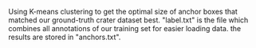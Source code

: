 Using K-means clustering to get the optimal size of anchor boxes that matched our ground-truth crater dataset best.
"label.txt" is the file which combines all annotations of our training set for easier loading data.
the results are stored in "anchors.txt".

